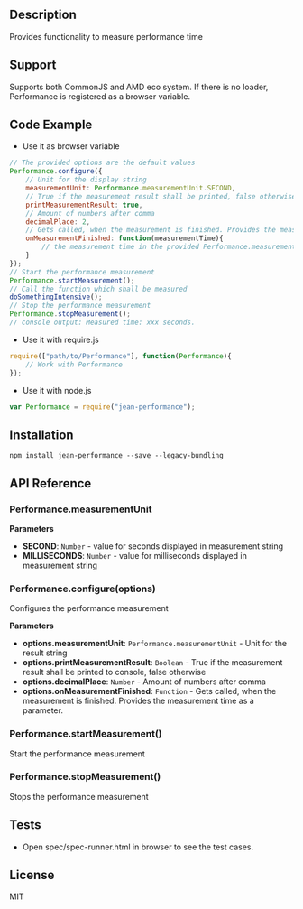 ## Description

Provides functionality to measure performance time

## Support
Supports both CommonJS and AMD eco system. If there is no loader, Performance is registered as a browser variable.

## Code Example
- Use it as browser variable
```js
// The provided options are the default values
Performance.configure({
    // Unit for the display string
    measurementUnit: Performance.measurementUnit.SECOND,
    // True if the measurement result shall be printed, false otherwise
    printMeasurementResult: true,
    // Amount of numbers after comma
    decimalPlace: 2,
    // Gets called, when the measurement is finished. Provides the measurement time as a parameter
    onMeasurementFinished: function(measurementTime){
        // the measurement time in the provided Performance.measurementUnit
    }
});
// Start the performance measurement
Performance.startMeasurement();
// Call the function which shall be measured
doSomethingIntensive();
// Stop the performance measurement
Performance.stopMeasurement();
// console output: Measured time: xxx seconds.
```
- Use it with require.js
```js
require(["path/to/Performance"], function(Performance){
    // Work with Performance
});
```
- Use it with node.js
```js
var Performance = require("jean-performance");
```
## Installation

`npm install jean-performance --save --legacy-bundling`

## API Reference

### Performance.measurementUnit

**Parameters**
- **SECOND**: `Number` - value for seconds displayed in measurement string
- **MILLISECONDS**: `Number` - value for milliseconds displayed in measurement string

### Performance.configure(options) 

Configures the performance measurement

**Parameters**
- **options.measurementUnit**: `Performance.measurementUnit` - Unit for the result string
- **options.printMeasurementResult**: `Boolean` - True if the measurement result shall be printed to console, false otherwise
- **options.decimalPlace**: `Number` - Amount of numbers after comma
- **options.onMeasurementFinished**: `Function` - Gets called, when the measurement is finished. Provides the measurement time as a parameter.

### Performance.startMeasurement() 

Start the performance measurement

### Performance.stopMeasurement() 

Stops the performance measurement

## Tests

- Open spec/spec-runner.html in browser to see the test cases.

## License

MIT
